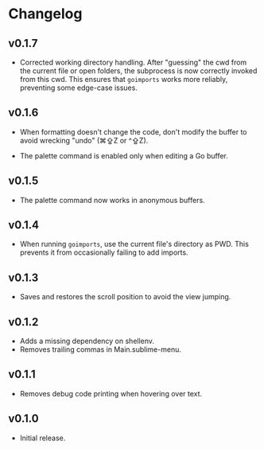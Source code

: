 # Changelog

## v0.1.7

- Corrected working directory handling. After "guessing" the cwd from the current file or open folders, the subprocess is now correctly invoked from this cwd. This ensures that `goimports` works more reliably, preventing some edge-case issues.

## v0.1.6

- When formatting doesn't change the code, don't modify the buffer to avoid wrecking "undo" (⌘⇪Z or ^⇪Z).

- The palette command is enabled only when editing a Go buffer.

## v0.1.5

- The palette command now works in anonymous buffers.

## v0.1.4

- When running `goimports`, use the current file's directory as PWD. This prevents it from occasionally failing to add imports.

## v0.1.3

- Saves and restores the scroll position to avoid the view jumping.

## v0.1.2

- Adds a missing dependency on shellenv.
- Removes trailing commas in Main.sublime-menu.

## v0.1.1

- Removes debug code printing when hovering over text.

## v0.1.0

- Initial release.
